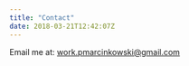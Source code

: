 ```yaml
---
title: "Contact"
date: 2018-03-21T12:42:07Z
---
```



Email me at: [work.pmarcinkowski@gmail.com](mailto:work.pmarcinkowski@gmail.com)
